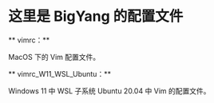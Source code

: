 # 这里是 BigYang 的配置文件

** vimrc：**

MacOS 下的 Vim 配置文件。

** vimrc_W11_WSL_Ubuntu：**

Windows 11 中 WSL 子系统 Ubuntu 20.04 中 Vim 的配置文件。
